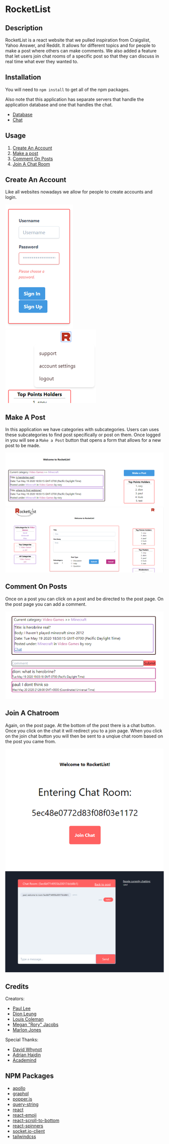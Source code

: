 # RocketList

## Description
RocketList is a react website that we pulled inspiration from Craigslist, Yahoo Answer, and Reddit. It allows for different topics and for people to make a post where others can make comments. We also added a feature that let users join chat rooms of a specific post so that they can discuss in real time what ever they wanted to.

## Installation
You will need to `npm install` to get all of the npm packages.

Also note that this application has separate servers that handle the application database and one that handles the chat.
* [Database](https://github.com/meganjacobs97/RocketListBackend)
* [Chat](https://github.com/vb27/RocketListServer)

## Usage
1. [Create An Account](#Create-An-Account)
2. [Make a post](#Make-A-Post)
3. [Comment On Posts](#Comment-On-Posts)
4. [Join A Chat Room](#Join-A-Chatroom)

## Create An Account
Like all websites nowadays we allow for people to create accounts and login.

![login example](/public/ex-images/login.PNG)
![loggedin example](/public/ex-images/loggedin.PNG)


## Make A Post
In this application we have categories with subcategories. Users can uses these subcategories to find post specifically or post on them. Once logged in you will see a `Make a Post` button that opens a form that allows for a new post to be made.

![PostButton](/public/ex-images/postbutton.PNG)
![PostForm](/public/ex-images/makepost.PNG)

## Comment On Posts
Once on a post you can click on a post and be directed to the post page. On the post page you can add a comment.

![comments on post](/public/ex-images/postwcomments.PNG)


## Join A Chatroom
Again, on the post page. At the bottom of the post there is a chat button. Once you click on the chat it will redirect you to a join page. When you click on the join chat button you will then be sent to a unqiue chat room based on the post you came from.

![join chat button](/public/ex-images/joinchat.PNG)
![chat room](/public/ex-images/chat.PNG)

## Credits
Creators:
* [Paul Lee](https://github.com/vb27)
* [Dion Leung](https://github.com/dionleung14)
* [Louis Coleman](https://github.com/coleloui)
* [Megan "Rory" Jacobs](https://github.com/meganjacobs97)
* [Marlon Jones](https://github.com/mjones-27)

Special Thanks:
* [David Whynot](https://github.com/davidmwhynot)
* [Adrian Hajdin](https://github.com/adrianhajdin)
* [Academind](https://academind.com/)

## NPM Packages
* [apollo](https://www.apollographql.com/)
* [graphql](https://www.npmjs.com/package/graphql)
* [popper.js](https://www.npmjs.com/package/popper.js)
* [query-string](https://www.npmjs.com/package/query-string)
* [react](https://www.npmjs.com/package/react)
* [react-emoji](https://www.npmjs.com/package/react-emoji)
* [react-scroll-to-bottom](https://www.npmjs.com/package/react-scroll-to-bottom)
* [react-spinners](https://www.npmjs.com/package/react-spinners)
* [socket.io-client](https://www.npmjs.com/package/socket.io-client)
* [tailwindcss](https://www.npmjs.com/package/tailwindcss)